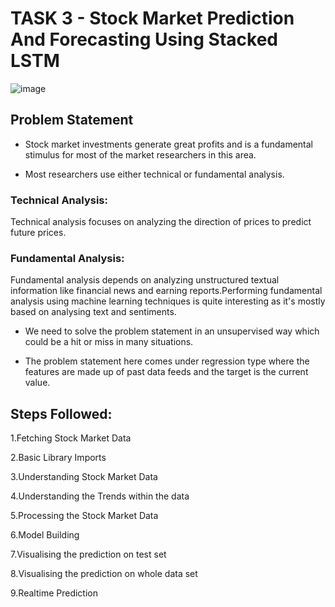 # TASK 3 - Stock Market Prediction And Forecasting Using Stacked LSTM

![image](https://user-images.githubusercontent.com/69342524/129240068-07ed00c4-fd16-4812-b17a-5bf86b5f33c6.png)

## Problem Statement
- Stock market investments generate great profits and is a fundamental stimulus for most of the market researchers in this area.

- Most researchers use either technical or fundamental analysis.

### Technical Analysis:
Technical analysis focuses on analyzing the direction of prices to predict future prices.

### Fundamental Analysis:
Fundamental analysis depends on analyzing unstructured textual information like financial news and earning reports.Performing fundamental analysis using machine learning techniques is quite interesting as it's mostly based on analysing text and sentiments.

- We need to solve the problem statement in an unsupervised way which could be a hit or miss in many situations.

- The problem statement here comes under regression type where the features are made up of past data feeds and the target is the current value.

## Steps Followed:
1.Fetching Stock Market Data

2.Basic Library Imports

3.Understanding Stock Market Data

4.Understanding the Trends within the data

5.Processing the Stock Market Data

6.Model Building

7.Visualising the prediction on test set

8.Visualising the prediction on whole data set

9.Realtime Prediction
